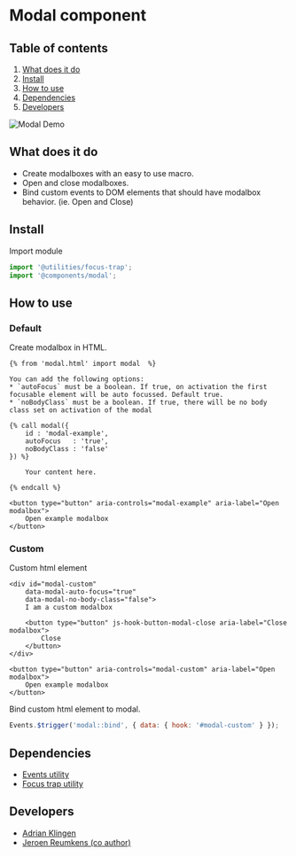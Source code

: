 
# Modal component

## Table of contents
1. [What does it do](#markdown-header-what-does-it-do)
2. [Install](#markdown-header-install)
3. [How to use](#markdown-header-how-to-use)
4. [Dependencies](#markdown-header-dependencies)
5. [Developers](#markdown-header-developers)

![Modal Demo](https://media.giphy.com/media/3BMtWjq6gBFu8iHqsS/giphy.gif)

## What does it do
* Create modalboxes with an easy to use macro.
* Open and close modalboxes.
* Bind custom events to DOM elements that should have modalbox behavior. (ie. Open and Close)

## Install
Import module
```javascript
import '@utilities/focus-trap';
import '@components/modal';
```

## How to use

### Default

Create modalbox in HTML.
```htmlmixed
{% from 'modal.html' import modal  %}

You can add the following options:
* `autoFocus` must be a boolean. If true, on activation the first focusable element will be auto focussed. Default true.
* `noBodyClass` must be a boolean. If true, there will be no body class set on activation of the modal

{% call modal({
    id : 'modal-example',
    autoFocus   : 'true',
    noBodyClass : 'false'
}) %}

    Your content here.

{% endcall %}

<button type="button" aria-controls="modal-example" aria-label="Open modalbox">
    Open example modalbox
</button>

```

### Custom

Custom html element
```htmlmixed
<div id="modal-custom"
    data-modal-auto-focus="true"
    data-modal-no-body-class="false">
    I am a custom modalbox

    <button type="button" js-hook-button-modal-close aria-label="Close modalbox">
        Close
    </button>
</div>

<button type="button" aria-controls="modal-custom" aria-label="Open modalbox">
    Open example modalbox
</button>

```

Bind custom html element to modal.
```javascript
Events.$trigger('modal::bind', { data: { hook: '#modal-custom' } });
```

## Dependencies
* [Events utility](/utilities/events/)
* [Focus trap utility](/utilities/focus-trap/)

## Developers
* [Adrian Klingen](mailto:adrian@tamtam.nl)
* [Jeroen Reumkens (co author)](mailto:jeroen.reumkens@tamtam.nl)
